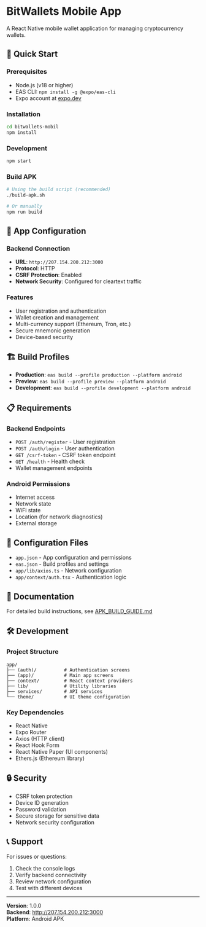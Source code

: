# BitWallets Mobile App

A React Native mobile wallet application for managing cryptocurrency wallets.

## 🚀 Quick Start

### Prerequisites
- Node.js (v18 or higher)
- EAS CLI: `npm install -g @expo/eas-cli`
- Expo account at [expo.dev](https://expo.dev)

### Installation
```bash
cd bitwallets-mobil
npm install
```

### Development
```bash
npm start
```

### Build APK
```bash
# Using the build script (recommended)
./build-apk.sh

# Or manually
npm run build
```

## 📱 App Configuration

### Backend Connection
- **URL**: `http://207.154.200.212:3000`
- **Protocol**: HTTP
- **CSRF Protection**: Enabled
- **Network Security**: Configured for cleartext traffic

### Features
- User registration and authentication
- Wallet creation and management
- Multi-currency support (Ethereum, Tron, etc.)
- Secure mnemonic generation
- Device-based security

## 🏗️ Build Profiles

- **Production**: `eas build --profile production --platform android`
- **Preview**: `eas build --profile preview --platform android`
- **Development**: `eas build --profile development --platform android`

## 📋 Requirements

### Backend Endpoints
- `POST /auth/register` - User registration
- `POST /auth/login` - User authentication
- `GET /csrf-token` - CSRF token endpoint
- `GET /health` - Health check
- Wallet management endpoints

### Android Permissions
- Internet access
- Network state
- WiFi state
- Location (for network diagnostics)
- External storage

## 🔧 Configuration Files

- `app.json` - App configuration and permissions
- `eas.json` - Build profiles and settings
- `app/lib/axios.ts` - Network configuration
- `app/context/auth.tsx` - Authentication logic

## 📖 Documentation

For detailed build instructions, see [APK_BUILD_GUIDE.md](./APK_BUILD_GUIDE.md)

## 🛠️ Development

### Project Structure
```
app/
├── (auth)/          # Authentication screens
├── (app)/           # Main app screens
├── context/         # React context providers
├── lib/             # Utility libraries
├── services/        # API services
└── theme/           # UI theme configuration
```

### Key Dependencies
- React Native
- Expo Router
- Axios (HTTP client)
- React Hook Form
- React Native Paper (UI components)
- Ethers.js (Ethereum library)

## 🔒 Security

- CSRF token protection
- Device ID generation
- Password validation
- Secure storage for sensitive data
- Network security configuration

## 📞 Support

For issues or questions:
1. Check the console logs
2. Verify backend connectivity
3. Review network configuration
4. Test with different devices

---

**Version**: 1.0.0  
**Backend**: http://207.154.200.212:3000  
**Platform**: Android APK
